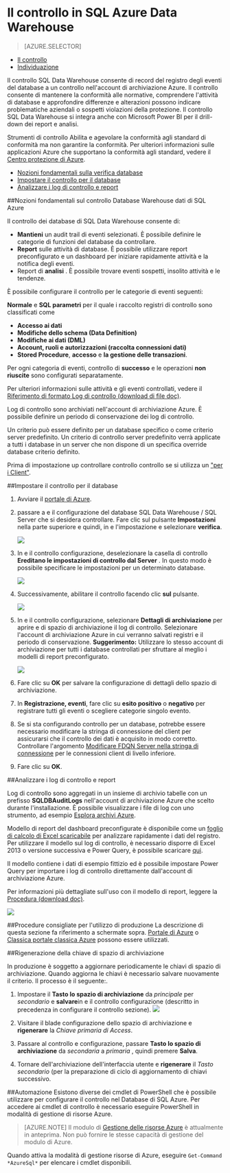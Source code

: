<properties
   pageTitle="Il controllo in SQL Azure Data Warehouse | Microsoft Azure"
   description="Iniziare a utilizzare il controllo in Warehouse di dati di SQL Azure"
   services="sql-data-warehouse"
   documentationCenter=""
   authors="ronortloff"
   manager="barbkess"
   editor=""/>

<tags
   ms.service="sql-data-warehouse"
   ms.workload="data-management"
   ms.tgt_pltfrm="na"
   ms.devlang="na"
   ms.topic="article"
   ms.date="09/24/2016" 
   ms.author="rortloff;barbkess;sonyama"/>

# <a name="auditing-in-azure-sql-data-warehouse"></a>Il controllo in SQL Azure Data Warehouse

> [AZURE.SELECTOR]
- [Il controllo](sql-data-warehouse-auditing-overview.md)
- [Individuazione](sql-data-warehouse-security-threat-detection.md)

Il controllo SQL Data Warehouse consente di record del registro degli eventi del database a un controllo nell'account di archiviazione Azure. Il controllo consente di mantenere la conformità alle normative, comprendere l'attività di database e approfondire differenze e alterazioni possono indicare problematiche aziendali o sospetti violazioni della protezione. Il controllo SQL Data Warehouse si integra anche con Microsoft Power BI per il drill-down dei report e analisi.

Strumenti di controllo Abilita e agevolare la conformità agli standard di conformità ma non garantire la conformità. Per ulteriori informazioni sulle applicazioni Azure che supportano la conformità agli standard, vedere il <a href="http://azure.microsoft.com/support/trust-center/compliance/" target="_blank">Centro protezione di Azure</a>.

+ [Nozioni fondamentali sulla verifica database]
+ [Impostare il controllo per il database]
+ [Analizzare i log di controllo e report]

##<a id="subheading-1"></a>Nozioni fondamentali sul controllo Database Warehouse dati di SQL Azure


Il controllo dei database di SQL Data Warehouse consente di:

- **Mantieni** un audit trail di eventi selezionati. È possibile definire le categorie di funzioni del database da controllare.
- **Report** sulle attività di database. È possibile utilizzare report preconfigurato e un dashboard per iniziare rapidamente attività e la notifica degli eventi.
- Report di **analisi** . È possibile trovare eventi sospetti, insolito attività e le tendenze.

È possibile configurare il controllo per le categorie di eventi seguenti:

**Normale** e **SQL parametri** per il quale i raccolto registri di controllo sono classificati come  

- **Accesso ai dati**
- **Modifiche dello schema (Data Definition)**
- **Modifiche ai dati (DML)**
- **Account, ruoli e autorizzazioni (raccolta connessioni dati)**
- **Stored Procedure**, **accesso** e **la gestione delle transazioni**.

Per ogni categoria di eventi, controllo di **successo** e le operazioni **non riuscite** sono configurati separatamente.

Per ulteriori informazioni sulle attività e gli eventi controllati, vedere il <a href="http://go.microsoft.com/fwlink/?LinkId=506733" target="_blank">Riferimento di formato Log di controllo (download di file doc)</a>.

Log di controllo sono archiviati nell'account di archiviazione Azure. È possibile definire un periodo di conservazione dei log di controllo.

Un criterio può essere definito per un database specifico o come criterio server predefinito. Un criterio di controllo server predefinito verrà applicate a tutti i database in un server che non dispone di un specifica override database criterio definito.

Prima di impostazione up controllare controllo controllo se si utilizza un ["per i Client"](sql-data-warehouse-auditing-downlevel-clients.md).


##<a id="subheading-2"></a>Impostare il controllo per il database

1. Avviare il <a href="https://portal.azure.com" target="_blank">portale di Azure</a>.

2. passare a e il configurazione del database SQL Data Warehouse / SQL Server che si desidera controllare. Fare clic sul pulsante **Impostazioni** nella parte superiore e quindi, in e l'impostazione e selezionare **verifica**.

    ![][1]

3. In e il controllo configurazione, deselezionare la casella di controllo **Ereditano le impostazioni di controllo dal Server** . In questo modo è possibile specificare le impostazioni per un determinato database.

    ![][2]

4. Successivamente, abilitare il controllo facendo clic **sul** pulsante.

    ![][3]

5. In e il controllo configurazione, selezionare **Dettagli di archiviazione** per aprire e di spazio di archiviazione il log di controllo. Selezionare l'account di archiviazione Azure in cui verranno salvati registri e il periodo di conservazione. **Suggerimento:** Utilizzare lo stesso account di archiviazione per tutti i database controllati per sfruttare al meglio i modelli di report preconfigurato.

    ![][4]

6. Fare clic su **OK** per salvare la configurazione di dettagli dello spazio di archiviazione.


7. In **Registrazione, eventi**, fare clic su **esito positivo** o **negativo** per registrare tutti gli eventi o scegliere categorie singolo evento.


8. Se si sta configurando controllo per un database, potrebbe essere necessario modificare la stringa di connessione del client per assicurarsi che il controllo dei dati è acquisito in modo corretto. Controllare l'argomento [Modificare FDQN Server nella stringa di connessione](sql-data-warehouse-auditing-downlevel-clients.md) per le connessioni client di livello inferiore.

9. Fare clic su **OK**.


##<a id="subheading-3">Analizzare i log di controllo e report</a>

Log di controllo sono aggregati in un insieme di archivio tabelle con un prefisso **SQLDBAuditLogs** nell'account di archiviazione Azure che scelto durante l'installazione. È possibile visualizzare i file di log con uno strumento, ad esempio <a href="http://azurestorageexplorer.codeplex.com/" target="_blank">Esplora archivi Azure</a>.

Modello di report del dashboard preconfigurate è disponibile come un <a href="http://go.microsoft.com/fwlink/?LinkId=403540" target="_blank">foglio di calcolo di Excel scaricabile</a> per analizzare rapidamente i dati del registro. Per utilizzare il modello sul log di controllo, è necessario disporre di Excel 2013 o versione successiva e Power Query, è possibile scaricare <a href="http://www.microsoft.com/download/details.aspx?id=39379">qui</a>.

Il modello contiene i dati di esempio fittizio ed è possibile impostare Power Query per importare i log di controllo direttamente dall'account di archiviazione Azure.

Per informazioni più dettagliate sull'uso con il modello di report, leggere la <a href="http://go.microsoft.com/fwlink/?LinkId=506731">Procedura (download doc)</a>.

![][5]


##<a id="subheading-4">Procedure consigliate per l'utilizzo di produzione</a>
La descrizione di questa sezione fa riferimento a schermate sopra. <a href="https://portal.azure.com" target="_blank">Portale di Azure</a> o <a href= "https://manage.windowsazure.com/" target="_bank">Classica portale classica Azure</a> possono essere utilizzati.


##<a id="subheading-5"></a>Rigenerazione della chiave di spazio di archiviazione

In produzione è soggetto a aggiornare periodicamente le chiavi di spazio di archiviazione. Quando aggiorna le chiavi è necessario salvare nuovamente il criterio. Il processo è il seguente:.


1. Impostare il **Tasto lo spazio di archiviazione** da *principale* per *secondario* e **salvare**in e il controllo configurazione (descritto in precedenza in configurare il controllo sezione).
![][4]
2. Visitare il blade configurazione dello spazio di archiviazione e **rigenerare** la *Chiave primaria di Access*.

3. Passare al controllo e configurazione, passare **Tasto lo spazio di archiviazione** da *secondaria* a *primaria* , quindi premere **Salva**.

4. Tornare dell'archiviazione dell'interfaccia utente e **rigenerare** il *Tasto secondario* (per la preparazione di ciclo di aggiornamento di chiavi successivo.

##<a id="subheading-6"></a>Automazione
Esistono diverse dei cmdlet di PowerShell che è possibile utilizzare per configurare il controllo nel Database di SQL Azure. Per accedere ai cmdlet di controllo è necessario eseguire PowerShell in modalità di gestione di risorse Azure.

> [AZURE.NOTE] Il modulo di [Gestione delle risorse Azure](https://msdn.microsoft.com/library/dn654592.aspx) è attualmente in anteprima. Non può fornire le stesse capacità di gestione del modulo di Azure.

Quando attiva la modalità di gestione risorse di Azure, eseguire `Get-Command *AzureSql*` per elencare i cmdlet disponibili.


<!--Anchors-->
[Nozioni fondamentali sulla verifica database]: #subheading-1
[Impostare il controllo per il database]: #subheading-2
[Analizzare i log di controllo e report]: #subheading-3


<!--Image references-->
[1]: ./media/sql-data-warehouse-auditing-overview/sql-data-warehouse-auditing.png
[2]: ./media/sql-data-warehouse-auditing-overview/sql-data-warehouse-auditing-inherit.png
[3]: ./media/sql-data-warehouse-auditing-overview/sql-data-warehouse-auditing-enable.png
[4]: ./media/sql-data-warehouse-auditing-overview/sql-data-warehouse-auditing-storage-account.png
[5]: ./media/sql-data-warehouse-auditing-overview/sql-data-warehouse-auditing-dashboard.png


<!--Link references-->
